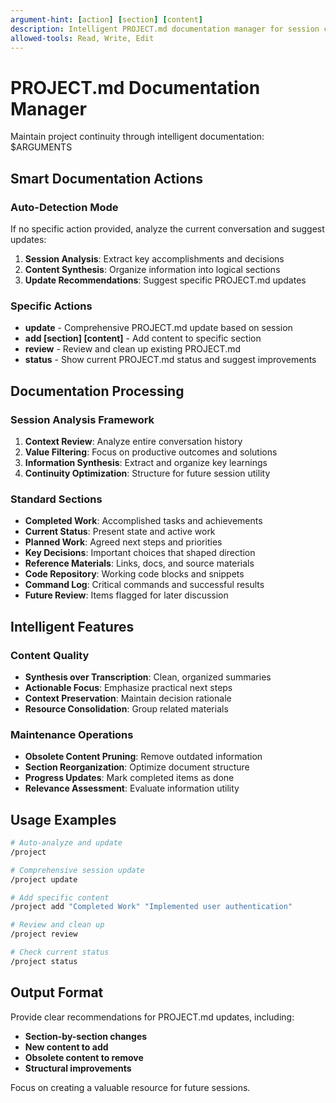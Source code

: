 ```yaml
---
argument-hint: [action] [section] [content]
description: Intelligent PROJECT.md documentation manager for session continuity
allowed-tools: Read, Write, Edit
---
```


# PROJECT.md Documentation Manager

Maintain project continuity through intelligent documentation: $ARGUMENTS

## Smart Documentation Actions

### Auto-Detection Mode

If no specific action provided, analyze the current conversation and suggest updates:

1. **Session Analysis**: Extract key accomplishments and decisions
2. **Content Synthesis**: Organize information into logical sections
3. **Update Recommendations**: Suggest specific PROJECT.md updates

### Specific Actions

- **update** - Comprehensive PROJECT.md update based on session
- **add [section] [content]** - Add content to specific section
- **review** - Review and clean up existing PROJECT.md
- **status** - Show current PROJECT.md status and suggest improvements

## Documentation Processing

### Session Analysis Framework

1. **Context Review**: Analyze entire conversation history
2. **Value Filtering**: Focus on productive outcomes and solutions
3. **Information Synthesis**: Extract and organize key learnings
4. **Continuity Optimization**: Structure for future session utility

### Standard Sections

- **Completed Work**: Accomplished tasks and achievements
- **Current Status**: Present state and active work
- **Planned Work**: Agreed next steps and priorities
- **Key Decisions**: Important choices that shaped direction
- **Reference Materials**: Links, docs, and source materials
- **Code Repository**: Working code blocks and snippets
- **Command Log**: Critical commands and successful results
- **Future Review**: Items flagged for later discussion

## Intelligent Features

### Content Quality

- **Synthesis over Transcription**: Clean, organized summaries
- **Actionable Focus**: Emphasize practical next steps
- **Context Preservation**: Maintain decision rationale
- **Resource Consolidation**: Group related materials

### Maintenance Operations

- **Obsolete Content Pruning**: Remove outdated information
- **Section Reorganization**: Optimize document structure
- **Progress Updates**: Mark completed items as done
- **Relevance Assessment**: Evaluate information utility

## Usage Examples

```bash
# Auto-analyze and update
/project

# Comprehensive session update
/project update

# Add specific content
/project add "Completed Work" "Implemented user authentication"

# Review and clean up
/project review

# Check current status
/project status
```

## Output Format

Provide clear recommendations for PROJECT.md updates, including:

- **Section-by-section changes**
- **New content to add**
- **Obsolete content to remove**
- **Structural improvements**

Focus on creating a valuable resource for future sessions.
